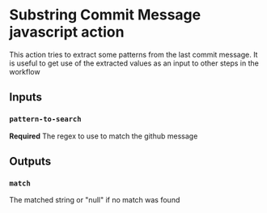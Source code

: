 # Substring Commit Message javascript action

This action tries to extract some patterns from the last commit message. It is useful to get use of the extracted values as an input to other steps in the workflow

## Inputs


### `pattern-to-search`

**Required** The regex to use to match the github message

## Outputs

### `match`

The matched string or "null" if no match was found

